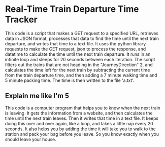 # Real-Time Train Departure Time Tracker
This code is a script that makes a GET request to a specified URL, retrieves data in JSON format, processes that data to find the time until the next train departure, and writes that time to a text file. It uses the python library requests to make the GET request, json to process the response, and datetime to calculate the time until the next train departure. It runs in an infinite loop and sleeps for 20 seconds between each iteration. The script filters out the trains that are not heading in the "JourneyDirection" 2, and calculates the time left for the next train by subtracting the current time from the train departure time, and then adding a 7 minute walking time and 5 minute packing time. The time is then written to the file 'a.txt'.

## Explain me like I'm 5

This code is a computer program that helps you to know when the next train is leaving. It gets the information from a website, and then calculates the time until the next train leaves. Then it writes that time in a text file. It keeps doing this over and over again, like a loop, and takes a little nap every 20 seconds. It also helps you by adding the time it will take you to walk to the station and pack your bag before you leave. So you know exactly when you should leave your house.
